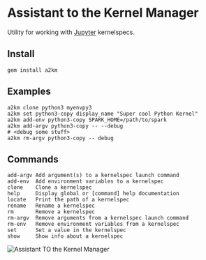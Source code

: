 # Assistant to the Kernel Manager

Utility for working with [Jupyter](https://jupyter.org) kernelspecs.


## Install

    gem install a2km


## Examples

    a2km clone python3 myenvpy3
    a2km set python3-copy display_name "Super cool Python Kernel"
    a2km add-env python3-copy SPARK_HOME=/path/to/spark
    a2km add-argv python3-copy -- --debug
    # <debug some stuff>
    a2km rm-argv python3-copy -- debug

## Commands

    add-argv Add argument(s) to a kernelspec launch command
    add-env  Add environment variables to a kernelspec
    clone    Clone a kernelspec
    help     Display global or [command] help documentation
    locate   Print the path of a kernelspec
    rename   Rename a kernelspec
    rm       Remove a kernelspec
    rm-argv  Remove arguments from a kernelspec launch command
    rm-env   Remove environment variables from a kernelspec
    set      Set a value in the kernelspec
    show     Show info about a kernelspec


![Assistant TO the Kernel Manager](http://i.imgur.com/F0WLaYR.jpg)
